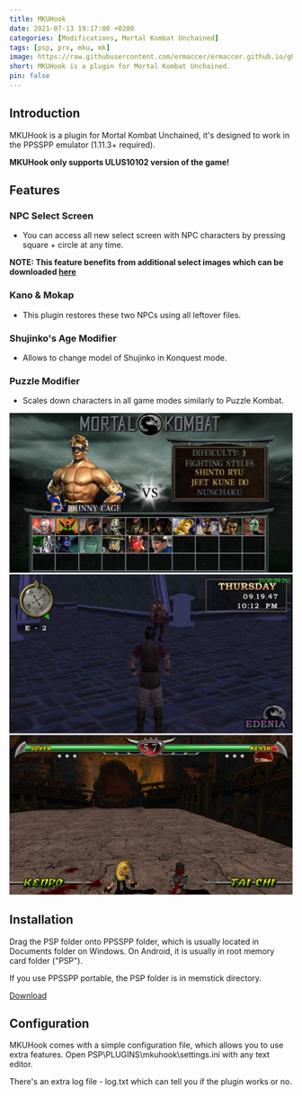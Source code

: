 ```yaml
---
title: MKUHook
date: 2021-07-13 19:17:00 +0200
categories: [Modifications, Mortal Kombat Unchained]
tags: [psp, prx, mku, mk]   
image: https://raw.githubusercontent.com/ermaccer/ermaccer.github.io/gh-pages/assets/mods/mku/mkuhook/2.jpg
short: MKUHook is a plugin for Mortal Kombat Unchained.
pin: false
---
```

## Introduction
MKUHook is a plugin for Mortal Kombat Unchained, it's designed to work
in the PPSSPP emulator (1.11.3+ required). 

**MKUHook only supports ULUS10102 version of the game!**

## Features

### NPC Select Screen
 - You can access all new select screen with NPC characters by pressing square + circle at any time.
 
**NOTE: This feature benefits from additional select images which can be downloaded [here](https://ermaccer.github.io/posts/mkuhook-select-screen-images/)**


### Kano & Mokap
 - This plugin restores these two NPCs using all leftover files.

### Shujinko's Age Modifier
 - Allows to change model of Shujinko in Konquest mode.
  
### Puzzle Modifier
 - Scales down characters in all game modes similarly to Puzzle Kombat.

![Preview](https://raw.githubusercontent.com/ermaccer/ermaccer.github.io/gh-pages/assets/mods/mku/mkuhook/selectimages.jpg)
![Preview](https://raw.githubusercontent.com/ermaccer/ermaccer.github.io/gh-pages/assets/mods/mku/mkuhook/1.jpg)
![Preview](https://raw.githubusercontent.com/ermaccer/ermaccer.github.io/gh-pages/assets/mods/mku/mkuhook/2.jpg)



## Installation 
Drag the PSP folder onto PPSSPP folder, which is usually located in Documents folder on
Windows. On Android, it is usually in root memory card folder ("PSP").

If you use PPSSPP portable, the PSP folder is in memstick directory.


[Download](https://github.com/ermaccer/MKUHook/releases/latest/download/mkuhook.zip)



## Configuration

MKUHook comes with a simple configuration file, which allows you to use extra features.
Open PSP\PLUGINS\mkuhook\settings.ini with any text editor.


There's an extra log file - log.txt which can tell you if the plugin works or no.



